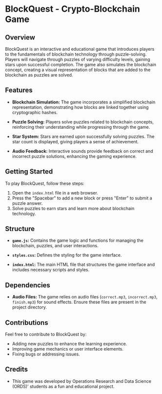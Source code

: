 # BlockQuest - Crypto-Blockchain Game

## Overview

BlockQuest is an interactive and educational game that introduces players to the fundamentals of blockchain technology through puzzle-solving. Players will navigate through puzzles of varying difficulty levels, gaining stars upon successful completion. The game also simulates the blockchain concept, creating a visual representation of blocks that are added to the blockchain as puzzles are solved.

## Features

- **Blockchain Simulation:** The game incorporates a simplified blockchain representation, demonstrating how blocks are linked together using cryptographic hashes.
  
- **Puzzle Solving:** Players solve puzzles related to blockchain concepts, reinforcing their understanding while progressing through the game.

- **Star System:** Stars are earned upon successfully solving puzzles. The star count is displayed, giving players a sense of achievement.

- **Audio Feedback:** Interactive sounds provide feedback on correct and incorrect puzzle solutions, enhancing the gaming experience.

## Getting Started

To play BlockQuest, follow these steps:

1. Open the `index.html` file in a web browser.
2. Press the "Spacebar" to add a new block or press "Enter" to submit a puzzle answer.
3. Solve puzzles to earn stars and learn more about blockchain technology.

## Structure

- **`game.js`:** Contains the game logic and functions for managing the blockchain, puzzles, and user interactions.

- **`styles.css`:** Defines the styling for the game interface.

- **`index.html`:** The main HTML file that structures the game interface and includes necessary scripts and styles.

## Dependencies

- **Audio Files:** The game relies on audio files (`correct.mp3`, `incorrect.mp3`, `finish.mp3`) for sound effects. Ensure these files are present in the project directory.

## Contributions

Feel free to contribute to BlockQuest by:

- Adding new puzzles to enhance the learning experience.
- Improving game mechanics or user interface elements.
- Fixing bugs or addressing issues.

## Credits

- This game was developed by Operations Research and Data Science (ORDS)' students as a fun and educational project.


